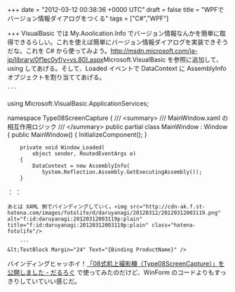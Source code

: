 
+++
date = "2012-03-12 00:38:36 +0000 UTC"
draft = false
title = "WPFでバージョン情報ダイアログをつくる"
tags = ["C#","WPF"]

+++
VisualBasic では My.Aoolication.Info でバージョン情報なんかを簡単に取得できるらしい。これを使えば簡単にバージョン情報ダイアログを実装できそうだな。これを C# から使ってみよう。<a href="http://msdn.microsoft.com/ja-jp/library/0f1ec0yf(v=vs.80).aspx">http://msdn.microsoft.com/ja-jp/library/0f1ec0yf(v=vs.80).aspx</a>Microsoft.VisualBasic を参照に追加して、using してあげる。そして、Loaded イベントで DataContext に AssemblyInfo オブジェクトを割り当ててあげる。

    ```
using Microsoft.VisualBasic.ApplicationServices;

namespace Type08ScreenCapture
{
    /// &lt;summary>
    /// MainWindow.xaml の相互作用ロジック
    /// &lt;/summary>
    public partial class MainWindow : Window
    {
        public MainWindow()
        {
            InitializeComponent();
        }

        private void Window_Loaded(
            object sender, RoutedEventArgs e)
        {
            DataContext = new AssemblyInfo(
               System.Reflection.Assembly.GetExecutingAssembly());
        }
：
：
```
あとは XAML 側でバインディングしていく。<img src="http://cdn-ak.f.st-hatena.com/images/fotolife/d/daruyanagi/20120312/20120312003119.png" alt="f:id:daruyanagi:20120312003119p:plain" title="f:id:daruyanagi:20120312003119p:plain" class="hatena-fotolife"/>

    ```
&lt;TextBlock Margin="24" Text="{Binding ProductName}" />
```
バインディングヒャッホイ！<a href="http://daruyanagi.hatenablog.com/entry/2012/03/11/165757">「08式机上撮影機（Type08ScreenCapture）」を公開しました - だるろぐ</a> で使ってみたのだけど、WinForm のコードよりもすっきりしていていい感じだ。



